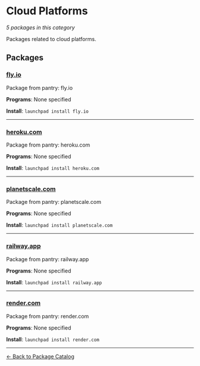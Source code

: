 # Cloud Platforms

*5 packages in this category*

Packages related to cloud platforms.

## Packages

### [fly.io](../packages/fly.io/index.md)

Package from pantry: fly.io

**Programs**: None specified

**Install**: `launchpad install fly.io`

---

### [heroku.com](../packages/heroku.com/index.md)

Package from pantry: heroku.com

**Programs**: None specified

**Install**: `launchpad install heroku.com`

---

### [planetscale.com](../packages/planetscale.com/index.md)

Package from pantry: planetscale.com

**Programs**: None specified

**Install**: `launchpad install planetscale.com`

---

### [railway.app](../packages/railway.app/index.md)

Package from pantry: railway.app

**Programs**: None specified

**Install**: `launchpad install railway.app`

---

### [render.com](../packages/render.com/index.md)

Package from pantry: render.com

**Programs**: None specified

**Install**: `launchpad install render.com`

---

[← Back to Package Catalog](../package-catalog.md)
